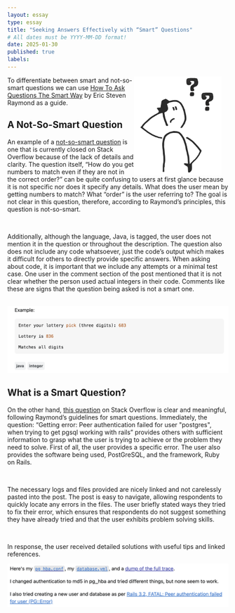 ```yaml
---
layout: essay
type: essay
title: "Seeking Answers Effectively with “Smart” Questions"
# All dates must be YYYY-MM-DD format!
date: 2025-01-30
published: true
labels:
---
```


<div>
  
 <img src="../img/screenshot2.png" class="img-thumbnail" style="float: right; margin-right: 15px;" width="200px" alt="TS">
</div>

To differentiate between smart and not-so-smart questions we can use [How To Ask Questions The Smart Way](http://www.catb.org/esr/faqs/smart-questions.html) by Eric Steven Raymond as a guide. 

## A Not-So-Smart Question 

An example of a [not-so-smart question](https://stackoverflow.com/questions/79359826/how-do-you-get-numbers-to-match-even-if-they-are-not-in-the-correct-order) is one that is currently closed on Stack Overflow because of the lack of details and clarity. The question itself, “How do you get numbers to match even if they are not in the correct order?” can be quite confusing to users at first glance because it is not specific nor does it specify any details. What does the user mean by getting numbers to match? What “order” is the user referring to? The goal is not clear in this question, therefore, according to Raymond’s principles, this question is not-so-smart.

<br>

Additionally, although the language, Java, is tagged, the user does not mention it in the question or throughout the description. The question also does not include any code whatsoever, just the code’s output which makes it difficult for others to directly provide specific answers. When asking about code, it is important that we include any attempts or a minimal test case. One user in the comment section of the post mentioned that it is not clear whether the person used actual integers in their code. Comments like these are signs that the question being asked is not a smart one.

<br>

<div>
 <img src="../img/screenshot.png" class="img-thumbnail" width="600px" alt="TS">
</div>

## What is a Smart Question?

On the other hand, [this question](https://stackoverflow.com/questions/18664074/getting-error-peer-authentication-failed-for-user-postgres-when-trying-to-ge) on Stack Overflow is clear and meaningful, following Raymond’s guidelines for smart questions. Immediately, the question: “Getting error: Peer authentication failed for user "postgres", when trying to get pgsql working with rails” provides others with sufficient information to grasp what the user is trying to achieve or the problem they need to solve. First of all, the user provides a specific error. The user also provides the software being used, PostGreSQL, and the framework, Ruby on Rails. 

<br>

The necessary logs and files provided are nicely linked and not carelessly pasted into the post. The post is easy to navigate, allowing respondents to quickly locate any errors in the files. The user briefly stated ways they tried to fix their error, which ensures that respondents do not suggest something they have already tried and that the user exhibits problem solving skills.

<br>

In response, the user received detailed solutions with useful tips and linked references.

<div>
 <img src="../img/ss.png" class="img-thumbnail" width="600px" alt="TS">
</div>

